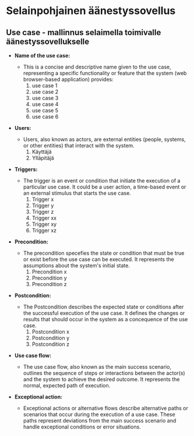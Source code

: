 # Selainpohjainen äänestyssovellus

## Use case - mallinnus selaimella toimivalle äänestyssovellukselle

- **Name of the use case:**

  - This is a concise and descriptive name given to the use case, representing a specific functionality or feature that the system (web browser-based application) provides:
    1. use case 1
    2. use case 2
    3. use case 3
    4. use case 4
    5. use case 5
    6. use case 6

- **Users:**

  - Users, also known as actors, are external entities (people, systems, or other entities) that interact with the system.
    1. Käyttäjä
    2. Ylläpitäjä

- **Triggers:**

  - The trigger is an event or condition that initiate the execution of a particular use case. It could be a user action, a time-based event or an external stimulus that starts the use case.
    1. Trigger x
    2. Trigger y
    3. Trigger z
    4. Trigger xx
    5. Trigger xy
    6. Trigger xz

- **Precondition:**

  - The precondition specefies the state or condition that must be true or exist before the use case can be executed. It represents the assumptions about the system's initial state.
    1. Precondition x
    2. Precondition y
    3. Precondition z

- **Postcondition:**

  - The Postcondition describes the expected state or conditions after the successful execution of the use case. It defines the changes or results that should occur in the system as a concequence of the use case.
    1. Postcondition x
    2. Postcondition y
    3. Postcondition z

- **Use case flow:**

  - The use case flow, also known as the main success scenario, outlines the sequence of steps or interactions between the actor(s) and the system to achieve the desired outcome. It represents the normal, expected path of execution.

- **Exceptional action:**
  - Exceptional actions or alternative flows describe alternative paths or scenarios that occur during the execution of a use case. These paths represent deviations from the main success scenario and handle exceptional conditions or error situations.
